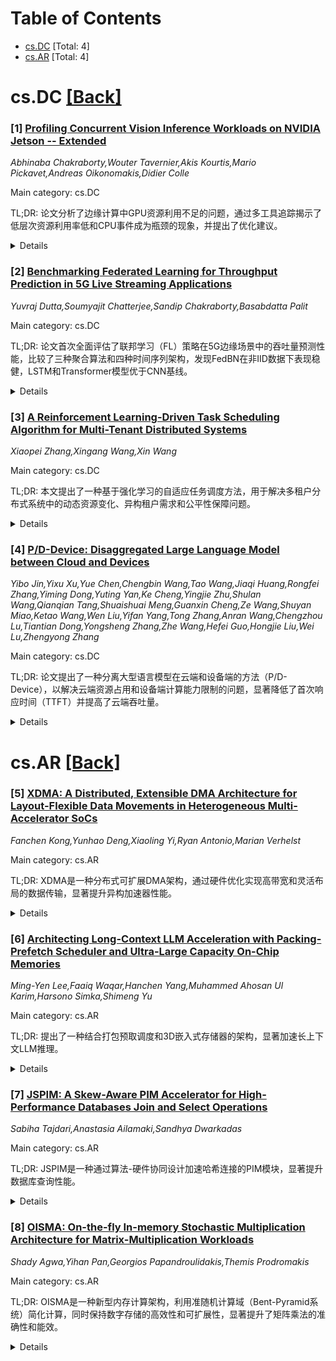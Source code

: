 <div id=toc></div>

# Table of Contents

- [cs.DC](#cs.DC) [Total: 4]
- [cs.AR](#cs.AR) [Total: 4]


<div id='cs.DC'></div>

# cs.DC [[Back]](#toc)

### [1] [Profiling Concurrent Vision Inference Workloads on NVIDIA Jetson -- Extended](https://arxiv.org/abs/2508.08430)
*Abhinaba Chakraborty,Wouter Tavernier,Akis Kourtis,Mario Pickavet,Andreas Oikonomakis,Didier Colle*

Main category: cs.DC

TL;DR: 论文分析了边缘计算中GPU资源利用不足的问题，通过多工具追踪揭示了低层次资源利用率低和CPU事件成为瓶颈的现象，并提出了优化建议。


<details>
  <summary>Details</summary>
Motivation: 随着IoT设备和网络技术的发展，边缘计算对实时数据处理的需求增加，但GPU在计算密集型任务中仍存在资源利用不足的问题，尤其是对资源共享的理解有限。

Method: 通过分析高、低层次指标（如GPU利用率、内存使用、SM和Tensor核心利用率），结合多工具追踪，全面评估NVIDIA Jetson设备在并发视觉推理任务中的资源行为。

Result: 研究发现，尽管GPU利用率可达100%，但SM和Tensor核心利用率仅为15%-30%，且CPU事件（如线程调度）常成为性能瓶颈。

Conclusion: 论文为NVIDIA边缘设备的视觉推理任务用户提供了关键观察结果，指导硬件感知优化。

Abstract: The proliferation of IoT devices and advancements in network technologies
have intensified the demand for real-time data processing at the network edge.
To address these demands, low-power AI accelerators, particularly GPUs, are
increasingly deployed for inference tasks, enabling efficient computation while
mitigating cloud-based systems' latency and bandwidth limitations. Despite
their growing deployment, GPUs remain underutilised even in computationally
intensive workloads. This underutilisation stems from the limited understanding
of GPU resource sharing, particularly in edge computing scenarios. In this
work, we conduct a detailed analysis of both high- and low-level metrics,
including GPU utilisation, memory usage, streaming multiprocessor (SM)
utilisation, and tensor core usage, to identify bottlenecks and guide
hardware-aware optimisations. By integrating traces from multiple profiling
tools, we provide a comprehensive view of resource behaviour on NVIDIA Jetson
edge devices under concurrent vision inference workloads. Our findings indicate
that while GPU utilisation can reach $100\%$ under specific optimisations,
critical low-level resources, such as SMs and tensor cores, often operate only
at $15\%$ to $30\%$ utilisation. Moreover, we observe that certain CPU-side
events, such as thread scheduling, context switching, etc., frequently emerge
as bottlenecks, further constraining overall GPU performance. We provide
several key observations for users of vision inference workloads on NVIDIA edge
devices.

</details>


### [2] [Benchmarking Federated Learning for Throughput Prediction in 5G Live Streaming Applications](https://arxiv.org/abs/2508.08479)
*Yuvraj Dutta,Soumyajit Chatterjee,Sandip Chakraborty,Basabdatta Palit*

Main category: cs.DC

TL;DR: 论文首次全面评估了联邦学习（FL）策略在5G边缘场景中的吞吐量预测性能，比较了三种聚合算法和四种时间序列架构，发现FedBN在非IID数据下表现稳健，LSTM和Transformer模型优于CNN基线。


<details>
  <summary>Details</summary>
Motivation: 解决5G和6G网络中异构移动环境下非IID数据分布对吞吐量预测的限制，探索联邦学习的适用性。

Method: 评估了FedAvg、FedProx和FedBN三种聚合算法，以及LSTM、CNN、CNN+LSTM和Transformer四种时间序列架构，使用五个真实数据集分析性能。

Result: FedBN在非IID条件下表现稳健，LSTM和Transformer模型在R2分数上比CNN基线高80%，Transformer收敛更快但需要更长历史窗口。

Conclusion: FedBN结合LSTM或Transformer模型在吞吐量预测中表现最佳，为下一代无线网络提供了可扩展且隐私保护的解决方案。

Abstract: Accurate and adaptive network throughput prediction is essential for
latency-sensitive and bandwidth-intensive applications in 5G and emerging 6G
networks. However, most existing methods rely on centralized training with
uniformly collected data, limiting their applicability in heterogeneous mobile
environments with non-IID data distributions. This paper presents the first
comprehensive benchmarking of federated learning (FL) strategies for throughput
prediction in realistic 5G edge scenarios. We evaluate three aggregation
algorithms - FedAvg, FedProx, and FedBN - across four time-series
architectures: LSTM, CNN, CNN+LSTM, and Transformer, using five diverse
real-world datasets. We systematically analyze the effects of client
heterogeneity, cohort size, and history window length on prediction
performance. Our results reveal key trade-offs among model complexities,
convergence rates, and generalization. It is found that FedBN consistently
delivers robust performance under non-IID conditions. On the other hand, LSTM
and Transformer models outperform CNN-based baselines by up to 80% in R2
scores. Moreover, although Transformers converge in half the rounds of LSTM,
they require longer history windows to achieve a high R2, indicating higher
context dependence. LSTM is, therefore, found to achieve a favorable balance
between accuracy, rounds, and temporal footprint. To validate the end-to-end
applicability of the framework, we have integrated our FL-based predictors into
a live adaptive streaming pipeline. It is seen that FedBN-based LSTM and
Transformer models improve mean QoE scores by 11.7% and 11.4%, respectively,
over FedAvg, while also reducing the variance. These findings offer actionable
insights for building scalable, privacy-preserving, and edge-aware throughput
prediction systems in next-generation wireless networks.

</details>


### [3] [A Reinforcement Learning-Driven Task Scheduling Algorithm for Multi-Tenant Distributed Systems](https://arxiv.org/abs/2508.08525)
*Xiaopei Zhang,Xingang Wang,Xin Wang*

Main category: cs.DC

TL;DR: 本文提出了一种基于强化学习的自适应任务调度方法，用于解决多租户分布式系统中的动态资源变化、异构租户需求和公平性保障问题。


<details>
  <summary>Details</summary>
Motivation: 多租户分布式系统中的任务调度面临动态资源变化、异构租户需求和公平性保障等挑战，需要一种高效且自适应的解决方案。

Method: 通过将调度过程建模为马尔可夫决策过程，定义了状态空间、动作空间和奖励函数，并采用近端策略优化（PPO）算法设计调度策略学习框架。

Result: 实验结果表明，该方法在任务延迟控制、资源效率、策略稳定性和公平性方面优于现有调度方法，表现出较强的稳定性和泛化能力。

Conclusion: 该调度框架在策略设计、动态资源建模和多租户服务保障方面具有实用和工程价值，能有效提升复杂条件下分布式系统的调度效率和资源管理。

Abstract: This paper addresses key challenges in task scheduling for multi-tenant
distributed systems, including dynamic resource variation, heterogeneous tenant
demands, and fairness assurance. An adaptive scheduling method based on
reinforcement learning is proposed. By modeling the scheduling process as a
Markov decision process, the study defines the state space, action space, and
reward function. A scheduling policy learning framework is designed using
Proximal Policy Optimization (PPO) as the core algorithm. This enables dynamic
perception of complex system states and real-time decision-making. Under a
multi-objective reward mechanism, the scheduler jointly optimizes task latency,
resource utilization, and tenant fairness. The coordination between the policy
network and the value network continuously refines the scheduling strategy.
This enhances overall system performance. To validate the effectiveness of the
proposed method, a series of experiments were conducted in multi-scenario
environments built using a real-world public dataset. The experiments evaluated
task latency control, resource efficiency, policy stability, and fairness. The
results show that the proposed method outperforms existing scheduling
approaches across multiple evaluation metrics. It demonstrates strong stability
and generalization ability. The proposed scheduling framework provides
practical and engineering value in policy design, dynamic resource modeling,
and multi-tenant service assurance. It effectively improves scheduling
efficiency and resource management in distributed systems under complex
conditions.

</details>


### [4] [P/D-Device: Disaggregated Large Language Model between Cloud and Devices](https://arxiv.org/abs/2508.09035)
*Yibo Jin,Yixu Xu,Yue Chen,Chengbin Wang,Tao Wang,Jiaqi Huang,Rongfei Zhang,Yiming Dong,Yuting Yan,Ke Cheng,Yingjie Zhu,Shulan Wang,Qianqian Tang,Shuaishuai Meng,Guanxin Cheng,Ze Wang,Shuyan Miao,Ketao Wang,Wen Liu,Yifan Yang,Tong Zhang,Anran Wang,Chengzhou Lu,Tiantian Dong,Yongsheng Zhang,Zhe Wang,Hefei Guo,Hongjie Liu,Wei Lu,Zhengyong Zhang*

Main category: cs.DC

TL;DR: 论文提出了一种分离大型语言模型在云端和设备端的方法（P/D-Device），以解决云端资源占用和设备端计算能力限制的问题，显著降低了首次响应时间（TTFT）并提高了云端吞吐量。


<details>
  <summary>Details</summary>
Motivation: 工业实践中，大型语言模型的解码阶段生成过多令牌会长期占用云端资源，降低吞吐量；同时，设备端资源有限，提示长度增加会导致首次响应时间（TTFT）显著上升。

Method: 通过将大型语言模型分离到云端和设备端，云端仅在预填充阶段辅助设备端。设备端在接收到云端首个令牌后立即响应用户，降低TTFT；后续令牌通过速度控制器平滑输出，设备端逐步追赶进度。云端预填充期间还可优化提示以加速设备端推理。

Result: 实验显示，TTFT降低至少60%，最大TPOT为几十毫秒，云端吞吐量提升高达15倍。

Conclusion: P/D-Device方案有效解决了资源瓶颈问题，显著提升了系统性能。

Abstract: Serving disaggregated large language models has been widely adopted in
industrial practice for enhanced performance. However, too many tokens
generated in decoding phase, i.e., occupying the resources for a long time,
essentially hamper the cloud from achieving a higher throughput. Meanwhile, due
to limited on-device resources, the time to first token (TTFT), i.e., the
latency of prefill phase, increases dramatically with the growth on prompt
length. In order to concur with such a bottleneck on resources, i.e., long
occupation in cloud and limited on-device computing capacity, we propose to
separate large language model between cloud and devices. That is, the cloud
helps a portion of the content for each device, only in its prefill phase.
Specifically, after receiving the first token from the cloud, decoupling with
its own prefill, the device responds to the user immediately for a lower TTFT.
Then, the following tokens from cloud are presented via a speed controller for
smoothed TPOT (the time per output token), until the device catches up with the
progress. On-device prefill is then amortized using received tokens while the
resource usage in cloud is controlled. Moreover, during cloud prefill, the
prompt can be refined, using those intermediate data already generated, to
further speed up on-device inference. We implement such a scheme P/D-Device,
and confirm its superiority over other alternatives. We further propose an
algorithm to decide the best settings. Real-trace experiments show that TTFT
decreases at least 60%, maximum TPOT is about tens of milliseconds, and cloud
throughput increases by up to 15x.

</details>


<div id='cs.AR'></div>

# cs.AR [[Back]](#toc)

### [5] [XDMA: A Distributed, Extensible DMA Architecture for Layout-Flexible Data Movements in Heterogeneous Multi-Accelerator SoCs](https://arxiv.org/abs/2508.08396)
*Fanchen Kong,Yunhao Deng,Xiaoling Yi,Ryan Antonio,Marian Verhelst*

Main category: cs.AR

TL;DR: XDMA是一种分布式可扩展DMA架构，通过硬件优化实现高带宽和灵活布局的数据传输，显著提升异构加速器性能。


<details>
  <summary>Details</summary>
Motivation: 现代AI工作负载依赖异构加速器，但现有DMA引擎仅适用于连续内存访问，导致控制开销高和链路利用率低。

Method: 提出XDMA架构，包含硬件地址生成器、分布式DMA设计及灵活插件，优化数据传输和布局转换。

Result: 在合成工作负载中链路利用率提升151.2倍，实际应用中速度提升2.3倍，面积开销仅2%，功耗为17%。

Conclusion: XDMA通过协同优化内存访问、布局转换和互联协议，显著提升异构多加速器SoC性能。

Abstract: As modern AI workloads increasingly rely on heterogeneous accelerators,
ensuring high-bandwidth and layout-flexible data movements between accelerator
memories has become a pressing challenge. Direct Memory Access (DMA) engines
promise high bandwidth utilization for data movements but are typically optimal
only for contiguous memory access, thus requiring additional software loops for
data layout transformations. This, in turn, leads to excessive control overhead
and underutilized on-chip interconnects. To overcome this inefficiency, we
present XDMA, a distributed and extensible DMA architecture that enables
layout-flexible data movements with high link utilization. We introduce three
key innovations: (1) a data streaming engine as XDMA Frontend, replacing
software address generators with hardware ones; (2) a distributed DMA
architecture that maximizes link utilization and separates configuration from
data transfer; (3) flexible plugins for XDMA enabling on-the-fly data
manipulation during data transfers. XDMA demonstrates up to 151.2x/8.2x higher
link utilization than software-based implementations in synthetic workloads and
achieves 2.3x average speedup over accelerators with SoTA DMA in real-world
applications. Our design incurs <2% area overhead over SoTA DMA solutions while
consuming 17% of system power. XDMA proves that co-optimizing memory access,
layout transformation, and interconnect protocols is key to unlocking
heterogeneous multi-accelerator SoC performance.

</details>


### [6] [Architecting Long-Context LLM Acceleration with Packing-Prefetch Scheduler and Ultra-Large Capacity On-Chip Memories](https://arxiv.org/abs/2508.08457)
*Ming-Yen Lee,Faaiq Waqar,Hanchen Yang,Muhammed Ahosan Ul Karim,Harsono Simka,Shimeng Yu*

Main category: cs.AR

TL;DR: 提出了一种结合打包预取调度和3D嵌入式存储器的架构，显著加速长上下文LLM推理。


<details>
  <summary>Details</summary>
Motivation: 解决长上下文LLM推理中因KV缓存传输导致的HBM带宽瓶颈问题。

Method: 采用打包预取调度和3D嵌入式存储器优化KV缓存管理。

Result: 在Llama3.1-8B上实现8.06倍解码加速和1.83倍延迟降低，多请求吞吐提升1.7-2.4倍。

Conclusion: 通过打包、预取和3D存储器的协同设计，有效缓解HBM限制，提升长上下文LLM推理效率。

Abstract: Long-context Large Language Model (LLM) inference faces increasing compute
bottlenecks as attention calculations scale with context length, primarily due
to the growing KV-cache transfer overhead that saturates High Bandwidth Memory
(HBM). While prefetching techniques mitigate cache misses by fetching KV data
in advance, their spatial and temporal benefits present new opportunities to
exploit. This work proposes a packing-prefetch scheduling architecture with
monolithic 3D (M3D) back-end-of-line (BEOL) compatible embedded memories with
ultra-large on-chip capacity to accelerate long-context LLM inference. Our
optimizations demonstrate 8.06x decode speedup and 1.83x overall latency
reduction on Llama3.1-8B using TPUv6e-like hardware with additional 512MB BEOL
memories over the serial execution. Evaluations of multi-request workloads on
TPU-like architectures show 1.7x-2.4x throughput improvement and 1.5x-2.4x HBM
bandwidth reduction compared to packing-only methods on Llama3.1-8B and
Llama3.1-70B models. With the co-design of packing, prefetching, and BEOL
memories, our approach alleviates HBM constraints and enables efficient
long-context LLM inference.

</details>


### [7] [JSPIM: A Skew-Aware PIM Accelerator for High-Performance Databases Join and Select Operations](https://arxiv.org/abs/2508.08503)
*Sabiha Tajdari,Anastasia Ailamaki,Sandhya Dwarkadas*

Main category: cs.AR

TL;DR: JSPIM是一种通过算法-硬件协同设计加速哈希连接的PIM模块，显著提升数据库查询性能。


<details>
  <summary>Details</summary>
Motivation: 数据库应用受限于内存带宽和延迟，特别是连接查询效率低下，现有PIM设计未能解决数据倾斜问题。

Method: JSPIM在子阵列内部署并行搜索引擎，重新设计哈希表以实现O(1)查找，并利用子阵列级并行性和rank级处理缓解数据倾斜。

Result: JSPIM在连接查询上比DuckDB快400x至1000x，SSB基准测试中整体吞吐量提升2.5倍。

Conclusion: JSPIM通过高效利用PIM的细粒度并行性，显著提升数据库查询性能，同时硬件开销极小。

Abstract: Database applications are increasingly bottlenecked by memory bandwidth and
latency due to the memory wall and the limited scalability of DRAM. Join
queries, central to analytical workloads, require intensive memory access and
are particularly vulnerable to inefficiencies in data movement. While
Processing-in-Memory (PIM) offers a promising solution, existing designs
typically reuse CPU-oriented join algorithms, limiting parallelism and
incurring costly inter-chip communication. Additionally, data skew, a main
challenge in CPU-based joins, remains unresolved in current PIM architectures.
  We introduce JSPIM, a PIM module that accelerates hash join and, by
extension, corresponding select queries through algorithm-hardware co-design.
JSPIM deploys parallel search engines within each subarray and redesigns hash
tables to achieve O(1) lookups, fully exploiting PIM's fine-grained
parallelism. To mitigate skew, our design integrates subarray-level parallelism
with rank-level processing, eliminating redundant off-chip transfers.
Evaluations show JSPIM delivers 400x to 1000x speedup on join queries versus
DuckDB. When paired with DuckDB for the full SSB benchmark, JSPIM achieves an
overall 2.5x throughput improvement (individual query gains of 1.1x to 28x), at
just a 7% data overhead and 2.1% per-rank PIM-enabled chip area increase.

</details>


### [8] [OISMA: On-the-fly In-memory Stochastic Multiplication Architecture for Matrix-Multiplication Workloads](https://arxiv.org/abs/2508.08822)
*Shady Agwa,Yihan Pan,Georgios Papandroulidakis,Themis Prodromakis*

Main category: cs.AR

TL;DR: OISMA是一种新型内存计算架构，利用准随机计算域（Bent-Pyramid系统）简化计算，同时保持数字存储的高效性和可扩展性，显著提升了矩阵乘法的准确性和能效。


<details>
  <summary>Details</summary>
Motivation: 当前AI模型的计算瓶颈在于大规模矩阵乘法，而现有内存计算架构存在性能限制。OISMA旨在通过准随机计算域解决这一问题。

Method: OISMA将普通内存读取操作转换为原位随机乘法操作，并通过累加外围电路实现矩阵乘法功能。

Result: 实验显示，OISMA在4x4到512x512矩阵上的平均相对Frobenius误差显著降低，能效和面积效率分别为0.891 TOPS/W和3.98 GOPS/mm²。

Conclusion: OISMA在能效和面积效率上优于现有内存计算架构，未来技术节点缩放将进一步优化其性能。

Abstract: Artificial Intelligence models are currently driven by a significant
up-scaling of their complexity, with massive matrix multiplication workloads
representing the major computational bottleneck. In-memory computing
architectures are proposed to avoid the Von Neumann bottleneck. However, both
digital/binary-based and analogue in-memory computing architectures suffer from
various limitations, which significantly degrade the performance and energy
efficiency gains. This work proposes OISMA, a novel in-memory computing
architecture that utilizes the computational simplicity of a quasi-stochastic
computing domain (Bent-Pyramid system), while keeping the same efficiency,
scalability, and productivity of digital memories. OISMA converts normal memory
read operations into in-situ stochastic multiplication operations with a
negligible cost. An accumulation periphery then accumulates the output
multiplication bitstreams, achieving the matrix multiplication functionality.
Extensive matrix multiplication benchmarking was conducted to analyze the
accuracy of the Bent-Pyramid system, using matrix dimensions ranging from 4x4
to 512x512. The accuracy results show a significant decrease in the average
relative Frobenius error, from 9.42% (for 4x4) to 1.81% (for 512x512), compared
to 64-bit double precision floating-point format. A 1T1R OISMA array of 4 KB
capacity was implemented using a commercial 180nm technology node and in-house
RRAM technology. At 50 MHz, OISMA achieves 0.891 TOPS/W and 3.98 GOPS/mm2 for
energy and area efficiency, respectively, occupying an effective computing area
of 0.804241 mm2. Scaling OISMA from 180nm to 22nm technology shows a
significant improvement of two orders of magnitude in energy efficiency and one
order of magnitude in area efficiency, compared to dense matrix multiplication
in-memory computing architectures.

</details>
